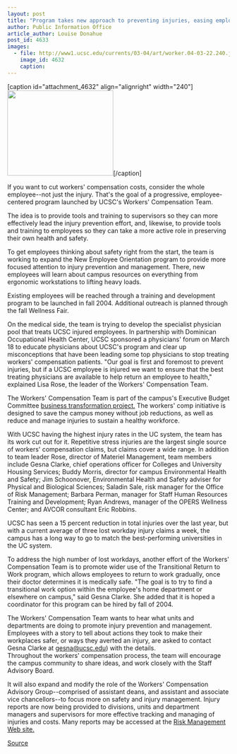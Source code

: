 ```yaml
---
layout: post
title: "Program takes new approach to preventing injuries, easing employees return to work"
author: Public Information Office
article_author: Louise Donahue
post_id: 4633
images:
  - file: http://www1.ucsc.edu/currents/03-04/art/worker.04-03-22.240.jpg
    image_id: 4632
    caption: 
---
```


[caption id="attachment_4632" align="alignright" width="240"]<a href="http://dev-ucsc-news.pantheonsite.io/wp-content/uploads/2004/03/worker.04-03-22.240.jpg"><img class="size-full wp-image-4632" src="http://dev-ucsc-news.pantheonsite.io/wp-content/uploads/2004/03/worker.04-03-22.240.jpg" alt="" width="240" height="193" /></a>[/caption]
<p>
  If you want to cut workers' compensation costs, consider the whole employee--not just the injury. That's the goal of a progressive, employee-centered program launched by UCSC's Workers' Compensation Team.
</p>
<p>
  The idea is to provide tools and training to supervisors so they can more effectively lead the injury prevention effort, and, likewise, to provide tools and training to employees so they can take a more active role in preserving their own health and safety.<br>
</p>
<p>
  To get employees thinking about safety right from the start, the team is working to expand the New Employee Orientation program to provide more focused attention to injury prevention and management. There, new employees will learn about campus resources on everything from ergonomic workstations to lifting heavy loads.<br>
</p>
<p>
  Existing employees will be reached through a training and development program to be launched in fall 2004. Additional outreach is planned through the fall Wellness Fair.<br>
</p>
<p>
  On the medical side, the team is trying to develop the specialist physician pool that treats UCSC injured employees. In partnership with Dominican Occupational Health Center, UCSC sponsored a physicians' forum on March 18 to educate physicians about UCSC's program and clear up misconceptions that have been leading some top physicians to stop treating workers' compensation patients. "Our goal is first and foremost to prevent injuries, but if a UCSC employee is injured we want to ensure that the best treating physicians are available to help return an employee to health," explained Lisa Rose, the leader of the Workers' Compensation Team.<br>
</p>
<p>
  The Workers' Compensation Team is part of the campus's Executive Budget Committee <a href="http://planning.ucsc.edu/ebc/transform_teams.html">business transformation project.</a> The workers' comp initiative is designed to save the campus money without job reductions, as well as reduce and manage injuries to sustain a healthy workforce.<br>
</p>
<p>
  With UCSC having the highest injury rates in the UC system, the team has its work cut out for it. Repetitive stress injuries are the largest single source of workers' compensation claims, but claims cover a wide range. In addition to team leader Rose, director of Materiel Management, team members include Gesna Clarke, chief operations officer for Colleges and University Housing Services; Buddy Morris, director for campus Environmental Health and Safety; Jim Schoonover, Environmental Health and Safety adviser for Physical and Biological Sciences; Saladin Sale, risk manager for the Office of Risk Management; Barbara Perman, manager for Staff Human Resources Training and Development; Ryan Andrews, manager of the OPERS Wellness Center; and AVCOR consultant Eric Robbins.<br>
</p>
<p>
  UCSC has seen a 15 percent reduction in total injuries over the last year, but with a current average of three lost workday injury claims a week, the campus has a long way to go to match the best-performing universities in the UC system.<br>
</p>
<p>
  To address the high number of lost workdays, another effort of the Workers' Compensation Team is to promote wider use of the Transitional Return to Work program, which allows employees to return to work gradually, once their doctor determines it is medically safe. "The goal is to try to find a transitional work option within the employee's home department or elsewhere on campus," said Gesna Clarke. She added that it is hoped a coordinator for this program can be hired by fall of 2004.<br>
</p>
<p>
  The Workers' Compensation Team wants to hear what units and departments are doing to promote injury prevention and management. Employees with a story to tell about actions they took to make their workplaces safer, or ways they averted an injury, are asked to contact Gesna Clarke at <a href="mailto:gesna@ucsc.edu">gesna@ucsc.edu</a>) with the details.<br>
  Throughout the workers' compensation process, the team will encourage the campus community to share ideas, and work closely with the Staff Advisory Board.
</p>
<p>
  It will also expand and modify the role of the Workers' Compensation Advisory Group--comprised of assistant deans, and assistant and associate vice chancellors--to focus more on safety and injury management. Injury reports are now being provided to divisions, units and department managers and supervisors for more effective tracking and managing of injuries and costs. Many reports may be accessed at the <a href="http://matman.ucsc.edu/risk/WorkersCompMenu.htm">Risk Management Web site.</a>
</p>
<p><a href="http://www1.ucsc.edu/currents/03-04/03-22/workers_comp.html" title="Permalink to workers_comp">Source</a></p>
